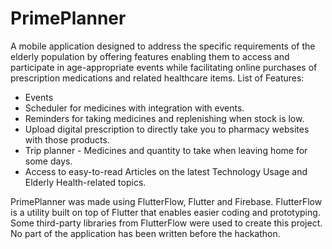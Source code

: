 # PrimePlanner
A mobile application designed to address the specific requirements of the elderly population by offering features enabling them to access and participate in age-appropriate events while facilitating online purchases of prescription medications and related healthcare items.
List of Features:
- Events
- Scheduler for medicines with integration with events.
- Reminders for taking medicines and replenishing when stock is low.
- Upload digital prescription to directly take you to pharmacy websites with those products.
- Trip planner - Medicines and quantity to take when leaving home for some days.
- Access to easy-to-read Articles on the latest Technology Usage and Elderly Health-related topics.

PrimePlanner was made using FlutterFlow, Flutter and Firebase. FlutterFlow is a utility built on top of Flutter that enables easier coding and prototyping. Some third-party libraries from FlutterFlow were used to create this project. No part of the application has been written before the hackathon.
